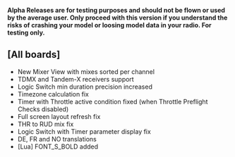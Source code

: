 __Alpha Releases are for testing purposes and should not be flown or used by the average user. Only proceed with this version if you understand the risks of crashing your model or loosing model data in your radio. For testing only.__

## [All boards]
- New Mixer View with mixes sorted per channel
- TDMX and Tandem-X receivers support
- Logic Switch min duration precision increased
- Timezone calculation fix
- Timer with Throttle active condition fixed (when Throttle Preflight Checks disabled)
- Full screen layout refresh fix
- THR to RUD mix fix
- Logic Switch with Timer parameter display fix
- DE, FR and NO translations
- [Lua] FONT_S_BOLD added
